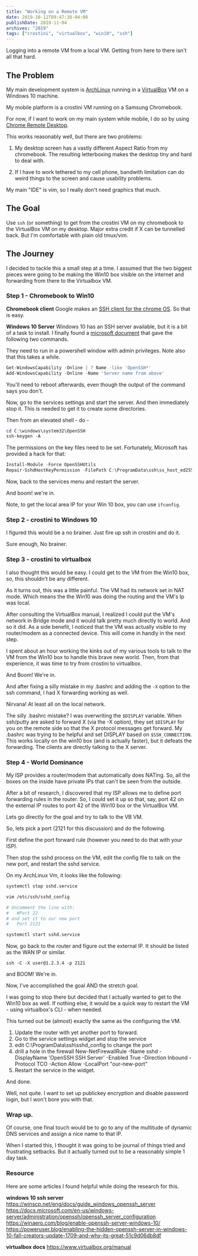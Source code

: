 ```yaml
---
title: "Working on a Remote VM"
date: 2019-10-12T09:47:38-04:00
publishDate: 2019-11-04
archives: "2019"
tags: ["crostini", "virtualbox", "win10", "ssh"]
---
```


Logging into a remote VM from a local VM. Getting from here to there isn't all
that hard.

<!--more-->

## The Problem

My main development system is [ArchLinux](https://www.archlinux.org/) running
in a [VirtualBox](https://www.virtualbox.org/) VM on a Windows 10 machine.

My mobile platform is a crostini VM running on a Samsung Chromebook.

For now, if I want to work on my main system while mobile, I do so by using
[Chrome Remote Desktop](https://remotedesktop.google.com/access/).

This works reasonably well, but there are two problems:

1. My desktop screen has a vastly different Aspect Ratio from my chromebook.
   The resulting letterboxing makes the desktop tiny and hard to deal with.

2. If I have to work tethered to my cell phone, bandwith limitation can do
   weird things to the screen and cause usability problems.

My main "IDE" is vim, so I really don't need graphics that much.

## The Goal

Use `ssh` (or something) to get from the crostini VM on my chromebook to the
VirtualBox VM on my desktop. Major extra credit if X can be tunnelled back. But
I'm comfortable with plain old tmux/vim.

## The Journey

I decided to tackle this a small step at a time. I assumed that the two biggest
pieces were going to be making the Win10 box visible on the internet and
forwarding from there to the Virtualbox VM.

### Step 1 - Chromebook to Win10

**Chromebook client**
Google makes an [SSH client for the chrome
OS](https://chrome.google.com/webstore/detail/secure-shell-app/pnhechapfaindjhompbnflcldabbghjo?hl=en).
So that is easy.

**Windows 10 Server**
Windows 10 has an SSH server available, but it is a bit of a task to install. I
finally found a [microsoft
document](https://docs.microsoft.com/en-us/windows-server/administration/openssh/openssh_install_firstuse) that gave the following two commands.

They need to run in a powershell window with admin privileges.
Note also that this takes a while.

```powershell
Get-WindowsCapability -Online | ? Name -like 'OpenSSH*'
Add-WindowsCapability -Online -Name 'Server name from above'
```

You'll need to reboot afterwards, even though the output of the command says
you don't.

Now, go to the services settings and start the server. And then immediately
stop it. This is needed to get it to create some directories.

Then from an elevated shell - do -

```powershell
cd C:\windows\system32\OpenSSH
ssh-keygen -A
```

The permissions on the key files need to be set. Fortunately, Microsoft has
provided a hack for that:

```powershell
Install-Module -Force OpenSSHUtils
Repair-SshdHostKeyPermission -FilePath C:\ProgramData\ssh\ss_host_ed25519_key
```

Now, back to the services menu and restart the server.

And boom! we're in.

Note, to get the local area IP for your Win 10 box, you can use `ifconfig`.

### Step 2 - crostini to Windows 10

I figured this would be a no brainer. Just fire up ssh in crostini and do it.

Sure enough, No brainer.

### Step 3 - crostini to virtualbox

I also thought this would be easy. I could get to the VM from the Win10 box,
so, this shouldn't be any different.

As it turns out, this was a little painful. The VM had its network set in NAT
mode. Which means the the Win10 was doing the routing and the VM's Ip was
local.

After consulting the VirtualBox manual, I realized I could put the VM's
network in Bridge mode and it would talk pretty much directly to world. And so
it did. As a side benefit, I noticed that the VM was actually visible to my
router/modem as a connected device. This will come in handly in the next step.

I spent about an hour working the kinks out of my various tools to talk to the
VM from the Win10 box to handle this brave new world. Then, from that
experience, it was time to try from crostini to virtualbox.

And Boom! We're in.

And after fixing a silly mistake in my .bashrc and adding the `-X` option to the
ssh command, I had X forwarding working as well. 

Nirvana! At least all on the local network.

The silly .bashrc mistake? I was overwriting the `$DISPLAY` variable. When
ssh/putty are asked to forward X (via the -X option), they set `$DISPLAY` for
you on the remote side so that the X protocol messages get forward. My .bashrc
was trying to be helpful and set DISPLAY based on `$SSH_CONNECTION`. This works
locally on the win10 box (and is actually faster), but it defeats the forwarding.
The clients are directly talking to the X server.

### Step 4 - World Dominance

My ISP provides a router/modem that automatically does NATing. So, all the boxes
on the inside have private IPs that can't be seen from the outside.

After a bit of research, I discovered that my ISP allows me to define port
forwarding rules in the router. So, I could set it up so that, say, port 42 on
the external IP routes to port 42 of the Win10 box or the VirtualBox VM.

Lets go directly for the goal and try to talk to the VB VM.

So, lets pick a port (2121 for this discussion) and do the following.

First define the port forward rule (however you need to do that with your ISP).

Then stop the sshd process on the VM, edit the config file to talk on the new
port, and restart the sshd service.

On my ArchLinux Vm, it looks like the following:

```bash
systemctl stop sshd.service

vim /etc/ssh/sshd_config

# Uncomment the line with:
#   #Port 22
# and set it to our new port
#   Port 2121

systemctl start sshd.service
```

Now, go back to the router and figure out the external IP. It should be listed
as the WAN IP or similar.

```
ssh -C -X user@1.2.3.4 -p 2121
```

and BOOM! We're in.

Now, I've accomplished the goal AND the stretch goal. 

I was going to stop there but decided that I actually wanted to get to the
Win10 box as well. If nothing else, it would be a quick way to restart the VM -
using virtualbox's CLI - when needed.

This turned out be (almost) exactly the same as the configuring the VM.
1. Update the router with yet another port to forward.
2. Go to the service settings widget and stop the service
3. edit C:\ProgramData\ssh\sshd_config to change the port
4. drill a hole in the firewall
   New-NetFirewallRule -Name sshd -DisplayName 'OpenSSH SSH Server' -Enabled True -Direction Inbound -Protocol TCO -Action Allow -LocalPort "our-new-port"
4. Restart the service in the widget.

And done.

Well, not quite. I want to set up publickey encryption and disable password
login, but I won't bore you with that.

### Wrap up.

Of course, one final touch would be to go to any of the multitude of dynamic
DNS services and assign a nice name to that IP.

When I started this, I thought it was going to be journal of things tried and
frustrating setbacks. But it actually turned out to be a reasonably simple 1
day task.

### Resource

Here are some articles I found helpful while doing the research for this.

**windows 10 ssh server**
https://winscp.net/eng/docs/guide_windows_openssh_server
https://docs.microsoft.com/en-us/windows-server/administration/openssh/openssh_server_configuration
https://winaero.com/blog/enable-openssh-server-windows-10/
https://poweruser.blog/enabling-the-hidden-openssh-server-in-windows-10-fall-creators-update-1709-and-why-its-great-51c9d06db8df

**virtualbox docs**
https://www.virtualbox.org/manual

